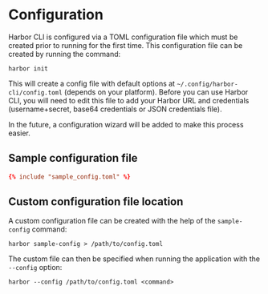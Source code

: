 # Configuration

Harbor CLI is configured via a TOML configuration file which must be created prior to running for the first time. This configuration file can be created by running the command:

```
harbor init
```

This will create a config file with default options at `~/.config/harbor-cli/config.toml` (depends on your platform). Before you can use Harbor CLI, you will need to edit this file to add your Harbor URL and credentials (username+secret, base64 credentials or JSON credentials file).

In the future, a configuration wizard will be added to make this process easier.

## Sample configuration file

```toml
{% include "sample_config.toml" %}
```

## Custom configuration file location
A custom configuration file can be created with the help of the `sample-config` command:

```
harbor sample-config > /path/to/config.toml
```

The custom file can then be specified when running the application with the `--config` option:

```
harbor --config /path/to/config.toml <command>
```
